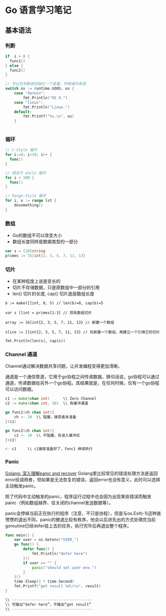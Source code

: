 # Go 语言学习笔记

## 基本语法
### 判断
```go
if  i > 0 {
  func1()
} else {
  func2()
}

// 可以在判断前初始化一个变量，作用域内有效
switch os := runtime.GOOS; os {
	case "darwin":
		fmt.Println("OS X.")
	case "linux":
		fmt.Println("Linux.")
	default:
		fmt.Printf("%s.\n", os)
	}
  
```
### 循环
```go
// C-Style 循环
for i:=0; i<10; i++ {
  func()
}

// 相当于 while 循环
for i < 100 {
  func()
}

// Range-Style 循环
for i, x := range lst {
    dosomething()
}
```

### 数组
- Go的数组不可以改变大小
- 数组长度同样是数据类型的一部分

```go
var s = [10]string
primes := [6]int{2, 3, 5, 7, 11, 13}
```

### 切片
- 在某种程度上说是变长的
- 切片不存储数据，只是原数组中一部分的引用
- len() 切片的长度, cap() 切片底层数组长度

```
b := make([]int, 0, 5) // len(b)=0, cap(b)=5

var s []int = primes[1:3] // 现有数组切片

array := [6]int{2, 3, 5, 7, 11, 13} // 新建一个数组

slice := []int{2, 3, 5, 7, 11, 13} // 先新建一个数组，再建立一个引用它的切片

fmt.Println(len(s), cap(s))
```

### Channel 通道
Channel通过解决数据共享问题，让并发编程变得更加清晰。

通道是一个通信管道，它用于go协程之间传递数据。换句话说，go协程可以通过通道，传递数据给另外一个go协程。其结果就是，在任何时候，仅有一个go协程可以访问数据。

```go
c1 := make(chan int)      \\ Zero Channel
c2 := make(chan int, 10)  \\ 有缓冲通道

go func1(ch chan int){
	ch <- 10  \\ 阻塞，接受者未准备
}(c1)

go func2(ch chan int){
	c2 <- 10  \\ 不阻塞，存进入缓冲区
}(c2)

<- c1     \\ c1接收准备好了，func1 继续执行
```

### Panic
[Golang: 深入理解panic and recover](https://ieevee.com/tech/2017/11/23/go-panic.html)
Golang里比较常见的错误处理方法是返回error给调用者，但如果是无法恢复的错误，返回error也没有意义，此时可以选择主动触发panic。

除了代码中主动触发的panic，程序运行过程中也会因为出现某些错误而触发panic（例如数组越界、往关闭的channel发送数据等）。

panic会停掉当前正在执行的程序（注意，不只是协程），但是与os.Exit(-1)这种直愣愣的退出不同，panic的撤退比较有秩序，他会以后进先出的方式处理完当前goroutine已经defer挂上去的任务，执行完毕后再退出整个程序。

```go
func main() {
	var user = os.Getenv("USER_")
	go func() {
		defer func() {
			fmt.Println("defer here")
		}()
		if user == "" {
			panic("should set user env.")
		}
	}()
	time.Sleep(1 * time.Second)
	fmt.Printf("get result %d\r\n", result)
}

\\ ------------------------------------
\\ 可输出“defer here”，不输出“get result”
\\ ------------------------------------
```

